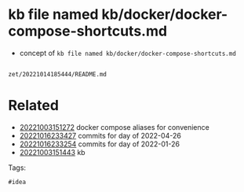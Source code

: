 # kb file named kb/docker/docker-compose-shortcuts.md

- concept of `kb file named kb/docker/docker-compose-shortcuts.md`

```
```

` zet/20221014185444/README.md `

# Related

- [20221003151272](/zet/20221003151272/README.md) docker compose aliases for convenience
- [20221016233427](/zet/20221016233427/README.md) commits for day of 2022-04-26
- [20221016233254](/zet/20221016233254/README.md) commits for day of 2022-01-26
- [20221003151443](/zet/20221003151443/README.md) kb

Tags:

    #idea
